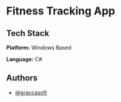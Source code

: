 # Fitness Tracking App

## Tech Stack

**Platform:** Windows Based

**Language:** C#


## Authors

- [@graccasoft](https://github.com/graccasoft)